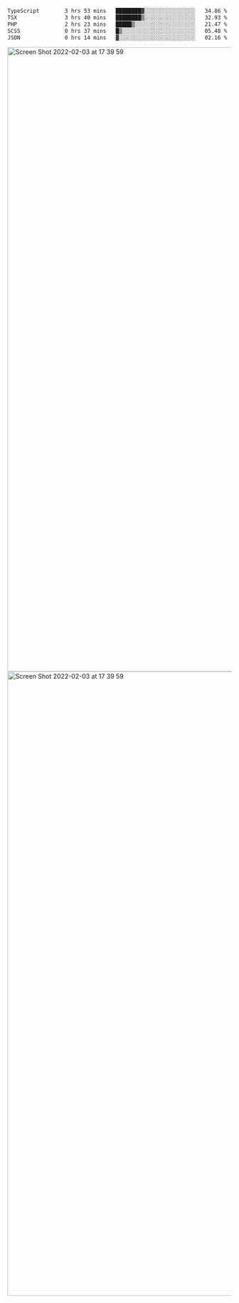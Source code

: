 <!--START_SECTION:waka-->

```txt
TypeScript        3 hrs 53 mins   ████████▓░░░░░░░░░░░░░░░░   34.86 %
TSX               3 hrs 40 mins   ████████▒░░░░░░░░░░░░░░░░   32.93 %
PHP               2 hrs 23 mins   █████▒░░░░░░░░░░░░░░░░░░░   21.47 %
SCSS              0 hrs 37 mins   █▒░░░░░░░░░░░░░░░░░░░░░░░   05.48 %
JSON              0 hrs 14 mins   ▓░░░░░░░░░░░░░░░░░░░░░░░░   02.16 %
```

<!--END_SECTION:waka-->

<img width="1400" alt="Screen Shot 2022-02-03 at 17 39 59" src="https://user-images.githubusercontent.com/45716542/152387304-f2b60485-53a6-4f4b-a818-5cefb1b0c0ae.png">
<img width="1400" alt="Screen Shot 2022-02-03 at 17 39 59" src="https://user-images.githubusercontent.com/45716542/152387273-ea5cdf21-2a45-44da-8bef-00c1763b1d42.png">
